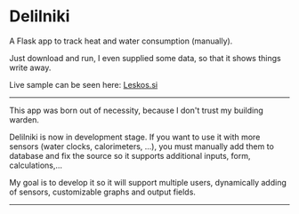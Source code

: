 Delilniki
===
A Flask app to track heat and water consumption (manually).

Just download and run, I even supplied some data, so that it shows things write away.

Live sample can be seen here: [Leskos.si](http://leskos.si/)

___

This app was born out of necessity, because I don't trust my building warden. 

Delilniki is now in development stage. If you want to use it with more sensors 
(water clocks, calorimeters, ...), you must manually add them to database and fix the source so it supports additional 
inputs, form, calculations,...
 
My goal is to develop it so it will support multiple users, dynamically adding of sensors, customizable graphs and output fields.


___